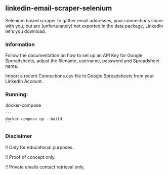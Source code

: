 ## linkedin-email-scraper-selenium

Selenium based scraper to gather email addresses, your connections
share with you, but are (unfortunately) not exported in the data package, LinkedIn let's you download. 

### Information

Follow the documentation on how to set up an API Key
for Google Spreadsheets, adjust the filename,
username, password and Spreadsheet name.

Import a recent Connections.csv file in Google Spreadsheets from your LinkedIn Account.


### Running:

docker-compose

    ```
    docker-compose up --build
    ```
    

### Disclaimer

!! Only for educational purposes.

!! Proof of concept only. 

!! Private emails contact retrieval only.

